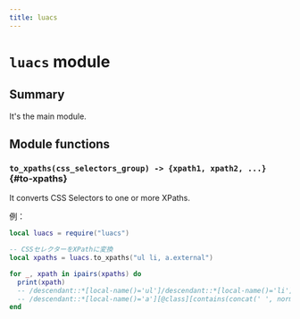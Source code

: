 ```yaml
---
title: luacs
---
```


# `luacs` module

## Summary

It's the main module.

## Module functions

### `to_xpaths(css_selectors_group) -> {xpath1, xpath2, ...}` {#to-xpaths}

It converts CSS Selectors to one or more XPaths.

例：

```lua
local luacs = require("luacs")

-- CSSセレクターをXPathに変換
local xpaths = luacs.to_xpaths("ul li, a.external")

for _, xpath in ipairs(xpaths) do
  print(xpath)
  -- /descendant::*[local-name()='ul']/descendant::*[local-name()='li']
  -- /descendant::*[local-name()='a'][@class][contains(concat(' ', normalize-space(@class), ' '), ' external ')]
end
```

